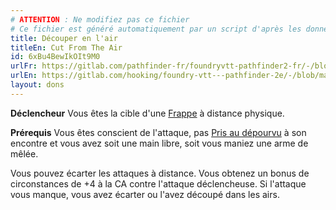 ```yaml
---
# ATTENTION : Ne modifiez pas ce fichier
# Ce fichier est généré automatiquement par un script d'après les données du module Foundry VTT officiel et de sa traduction
title: Découper en l'air
titleEn: Cut From The Air
id: 6xBu4BewIkOIt9M0
urlFr: https://gitlab.com/pathfinder-fr/foundryvtt-pathfinder2-fr/-/blob/master/data/feats/6xBu4BewIkOIt9M0.htm
urlEn: https://gitlab.com/hooking/foundry-vtt---pathfinder-2e/-/blob/master/packs/data/feats.db/cut-from-the-air.json
layout: dons
---
```

**Déclencheur** Vous êtes la cible d'une [Frappe](../actions/frapper.html) à distance physique.

**Prérequis** Vous êtes conscient de l'attaque, pas [Pris au dépourvu](../conditions/pris-au-dépourvu.html) à son encontre et vous avez soit une main libre, soit vous maniez une arme de mêlée.

Vous pouvez écarter les attaques à distance. Vous obtenez un bonus de circonstances de +4 à la CA contre l'attaque déclencheuse. Si l'attaque vous manque, vous avez écarter ou l'avez découpé dans les airs.
